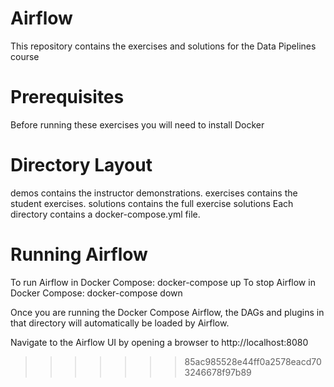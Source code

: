 # Airflow
This repository contains the exercises and solutions for the Data Pipelines course

# Prerequisites
Before running these exercises you will need to install Docker

# Directory Layout
demos contains the instructor demonstrations. exercises contains the student exercises. solutions contains the full exercise solutions Each directory contains a docker-compose.yml file.

# Running Airflow
To run Airflow in Docker Compose: docker-compose up To stop Airflow in Docker Compose: docker-compose down

Once you are running the Docker Compose Airflow, the DAGs and plugins in that directory will automatically be loaded by Airflow.

Navigate to the Airflow UI by opening a browser to http://localhost:8080
>>>>>>> 85ac985528e44ff0a2578eacd703246678f97b89
